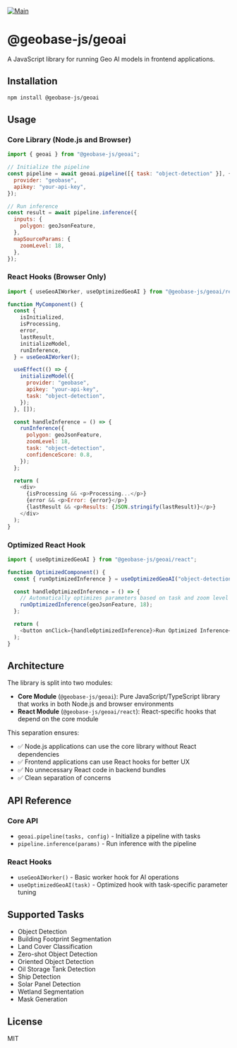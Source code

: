 [![Main](https://github.com/decision-labs/geobase-ai.js/actions/workflows/main.yml/badge.svg)](https://github.com/decision-labs/geobase-ai.js/actions/workflows/main.yml)

# @geobase-js/geoai

A JavaScript library for running Geo AI models in frontend applications.

## Installation

```bash
npm install @geobase-js/geoai
```

## Usage

### Core Library (Node.js and Browser)

```javascript
import { geoai } from "@geobase-js/geoai";

// Initialize the pipeline
const pipeline = await geoai.pipeline([{ task: "object-detection" }], {
  provider: "geobase",
  apikey: "your-api-key",
});

// Run inference
const result = await pipeline.inference({
  inputs: {
    polygon: geoJsonFeature,
  },
  mapSourceParams: {
    zoomLevel: 18,
  },
});
```

### React Hooks (Browser Only)

```javascript
import { useGeoAIWorker, useOptimizedGeoAI } from "@geobase-js/geoai/react";

function MyComponent() {
  const {
    isInitialized,
    isProcessing,
    error,
    lastResult,
    initializeModel,
    runInference,
  } = useGeoAIWorker();

  useEffect(() => {
    initializeModel({
      provider: "geobase",
      apikey: "your-api-key",
      task: "object-detection",
    });
  }, []);

  const handleInference = () => {
    runInference({
      polygon: geoJsonFeature,
      zoomLevel: 18,
      task: "object-detection",
      confidenceScore: 0.8,
    });
  };

  return (
    <div>
      {isProcessing && <p>Processing...</p>}
      {error && <p>Error: {error}</p>}
      {lastResult && <p>Results: {JSON.stringify(lastResult)}</p>}
    </div>
  );
}
```

### Optimized React Hook

```javascript
import { useOptimizedGeoAI } from "@geobase-js/geoai/react";

function OptimizedComponent() {
  const { runOptimizedInference } = useOptimizedGeoAI("object-detection");

  const handleOptimizedInference = () => {
    // Automatically optimizes parameters based on task and zoom level
    runOptimizedInference(geoJsonFeature, 18);
  };

  return (
    <button onClick={handleOptimizedInference}>Run Optimized Inference</button>
  );
}
```

## Architecture

The library is split into two modules:

- **Core Module** (`@geobase-js/geoai`): Pure JavaScript/TypeScript library that works in both Node.js and browser environments
- **React Module** (`@geobase-js/geoai/react`): React-specific hooks that depend on the core module

This separation ensures:

- ✅ Node.js applications can use the core library without React dependencies
- ✅ Frontend applications can use React hooks for better UX
- ✅ No unnecessary React code in backend bundles
- ✅ Clean separation of concerns

## API Reference

### Core API

- `geoai.pipeline(tasks, config)` - Initialize a pipeline with tasks
- `pipeline.inference(params)` - Run inference with the pipeline

### React Hooks

- `useGeoAIWorker()` - Basic worker hook for AI operations
- `useOptimizedGeoAI(task)` - Optimized hook with task-specific parameter tuning

## Supported Tasks

- Object Detection
- Building Footprint Segmentation
- Land Cover Classification
- Zero-shot Object Detection
- Oriented Object Detection
- Oil Storage Tank Detection
- Ship Detection
- Solar Panel Detection
- Wetland Segmentation
- Mask Generation

## License

MIT
